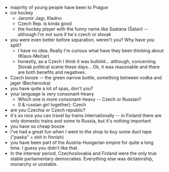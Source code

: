 - majority of young people have been to Prague
- ice hockey
  - Jaromir Jagr, Kladno
  - Czech Rep. is kinda good
  - the hockey player with the funny name like Saatana (Šatan) -- although I'm not sure if he's czech or slovak
- you were even better before separation, weren't you? Why have you split? 
  - I have no idea. Really I'm curious what have they been thinking about (Klaus-Mečiar)
  - honestly, as a Czech I think it was bullshit... although, concerning Slovak political scene these days... Ok, it was reasonable and there are both benefits and negatives.
- Czech booze -- the green narrow bottle, something between vodka and jager (Becherovka)
- you have quite a lot of spas, don't you?
- your language is very consonant-heavy
  - Which one is more consonant-heavy -- Czech or Russian?
  - (I & russian girl together): Czech
- are you Czechia or Czech republic?
- it's so nice you can travel by trains internationally -- in Finland there are only domestic trains and some to Russia, but it's nothing important
- you have so cheap booze
- I've had a great fun when I went to the shop to buy some duct tape ("paska" = shit in finnish)
- you have been part of the Austria-Hungarian empire for quite a long time. I guess you didn't like that.
- In the interwar period, Czechoslovakia and Finland were the only true stable parliamentary democraties. Everything else was dictatorship, monarchy or unstable.
